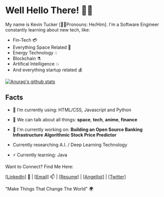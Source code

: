 # Well Hello There! 👋🏾

My name is Kevin Tucker [🧔🏾Pronouns: He/Him]. I'm a Software Engineer constantly learning about new tech, like:

- Fin-Tech 💳
- Everything Space Related :rocket:
- Energy Technology :bulb:
- Blockchain :alembic:
- Artifical Intelligence :boom:
- And everything startup related :moneybag:

[![Anurag's github stats](https://github-readme-stats.vercel.app/api?username=k5tuck&hide=prs&count_private=true&show_icons=true&theme=onedark)](https://github.com/anuraghazra/github-readme-stats)

## Facts
- 🌱 I’m currently using: HTML/CSS, Javascript and Python
- 💬 We can talk about all things: **space**, **tech**, **anime**, **finance**
- 🔭 I'm currently working on: 
                                   **Building an Open Source Banking Infrastructure**
                                    **Algorithmic Stock Price Predictor**

- Currently researching A.I. / Deep Learning Technology
                                    
- ⚡️ Currently learning: Java

Want to Connect? Find Me Here:
<br>

<a href="https://www.linkedin.com/in/ktuck18/">[LinkedIn]</a> 💼 | 
<a href ="mailto:kevin.tucker19@gmail.com">[Email]</a> 📫 | 
<a href="https://registry.jsonresume.org/k5tuck">[Resume]</a> | 
<a href="https://angel.co/u/k5tuck">[Angellist]</a> | 
<a href="https://twitter.com/k5tuck">[Twitter]</a>

 "Make Things That Change The World" 🌍
